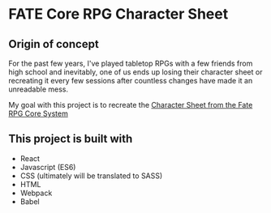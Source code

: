 FATE Core RPG Character Sheet
=========================

Origin of concept
----
For the past few years, I've played tabletop RPGs with a few friends from high school and inevitably, one of us ends up losing their character sheet or recreating it every few sessions after countless changes have made it an unreadable mess.

My goal with this project is to recreate the [Character Sheet from the Fate RPG Core System](https://www.evilhat.com/home/wp-content/uploads/2013/04/Fate-Core-Character-Sheet.pdf)

This project is built with
---
* React
* Javascript (ES6)
* CSS (ultimately will be translated to SASS)
* HTML
* Webpack
* Babel

